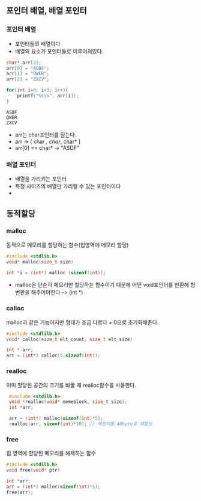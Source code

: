 

## 포인터 배열, 배열 포인터
### 포인터 배열
* 포인터들의 배열이다
* 배열의 요소가 포인터들로 이루어져있다.
```c
char* arr[3];
arr[0] = "ASDF";
arr[1] = "QWER";
arr[2] = "ZXCV";

for(int i=0; i<3; i++){
	printf("%s\n", arr[i]);
}
```
```
ASDF
QWER
ZXCV
```

* arr는 char포인터를 담는다. 
* arr -> [ char *, char*, char* ]
* arr[0] == char* -> "ASDF"

### 배열 포인터
* 배열을 가리키는 포인터
* 특정 사이즈의 배열만 가리킬 수 있는 포인터이다
* 

## 동적할당
### malloc
동적으로 메모리를 할당하는 함수(힙영역에 메모리 할당)
```c
#include <stdlib.h>
void* malloc(size_t size)

int *i = (int*) malloc (sizeof(int));
```
* malloc은 단순히 메모리만 할당하는 함수이기 때문에 어떤 void포인터를 반환해 형변환을 해주어야한다 -> (int *)

### calloc
malloc과 같은 기능이지만 형태가 조금 다르다 + 0으로 초기화해준다.
```c
#include <stdlilb.h>
void* calloc(size_t elt_count, size_t elt_size)

int * arr;
arr = (int*) calloc(5,sizeof(int));
```

### realloc
이미 할당된 공간의 크기를 바꿀 때 realloc함수를 사용한다.
```c
 #include <stdilb.h>
 void *realloc(void* memeblock, size_t size);
 int *arr;

 arr = (int*) malloc(sizeof(int)*5);
 realloc(arr, sizeof(int)*10); // 메모리를 40byte로 재할당
```

### free
힙 영역에 할당된 메모리를 해제하는 함수
```c
#include <stdilb.h>
void free(void* ptr)

int *arr;
arr = (int*) malloc(sizeof(int)*5);
free(arr);
```
<!--stackedit_data:
eyJoaXN0b3J5IjpbLTc1MjgyNzMwMCwtNTYwNDczNzc4LC0xOD
M3MzM3OTk4XX0=
-->